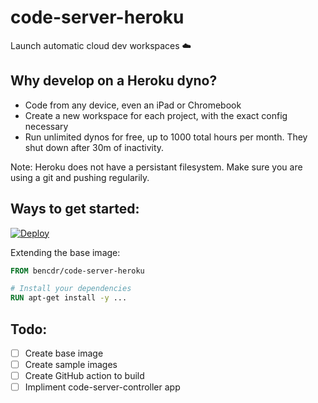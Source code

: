 # code-server-heroku

Launch automatic cloud dev workspaces ☁️

## Why develop on a Heroku dyno?

- Code from any device, even an iPad or Chromebook
- Create a new workspace for each project, with the exact config necessary
- Run unlimited dynos for free, up to 1000 total hours per month. They shut down after 30m of inactivity.

Note: Heroku does not have a persistant filesystem. Make sure you are using a git and pushing regularily.

## Ways to get started:

[![Deploy](https://www.herokucdn.com/deploy/button.svg)](https://heroku.com/deploy?template=https://github.com/bpmct/code-server-heroku/tree/main)

Extending the base image:

```Dockerfile
FROM bencdr/code-server-heroku

# Install your dependencies
RUN apt-get install -y ...
```

## Todo:

- [ ] Create base image
- [ ] Create sample images
- [ ] Create GitHub action to build
- [ ] Impliment code-server-controller app
